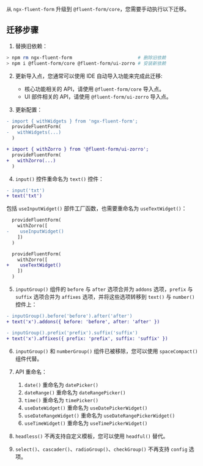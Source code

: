 从 `ngx-fluent-form` 升级到 `@fluent-form/core`，您需要手动执行以下迁移。

## 迁移步骤

1. 替换旧依赖：
```bash
> npm rm ngx-fluent-form                        # 删除旧依赖
> npm i @fluent-form/core @fluent-form/ui-zorro # 安装新依赖
```

2. 更新导入点，您通常可以使用 IDE 自动导入功能来完成此迁移:
   - 核心功能相关的 API，请使用 `@fluent-form/core` 导入点。
   - UI 部件相关的 API，请使用 `@fluent-form/ui-zorro` 导入点。

3. 更新配置：
```diff
- import { withWidgets } from 'ngx-fluent-form';
  provideFluentForm(
-   withWidgets(...)
  )

+ import { withZorro } from '@fluent-form/ui-zorro';
  provideFluentForm(
+   withZorro(...)
  )
```

4. `input()` 控件重命名为 `text()` 控件：
```diff
- input('txt')
+ text('txt')
```

包括 `useInputWidget()` 部件工厂函数，也需要重命名为 `useTextWidget()`：
```diff
  provideFluentForm(
    withZorro([
-    useInputWidget()
    ])
  )

  provideFluentForm(
    withZorro([
+    useTextWidget()
    ])
  )
```

5. `inputGroup()` 组件的 `before` 与 `after` 选项合并为 `addons` 选项，`prefix` 与 `suffix` 选项合并为 `affixes` 选项，并将这些选项转移到 `text()` 与 `number()` 控件上：

```diff
- inputGroup().before('before').after('after')
+ text('x').addons({ before: 'before', after: 'after' })

- inputGroup().prefix('prefix').suffix('suffix')
+ text('x').affixes({ prefix: 'prefix', suffix: 'suffix' })
```

6. `inputGroup()` 和 `numberGroup()` 组件已被移除，您可以使用 `spaceCompact()` 组件代替。

7. API 重命名：
   1. `date()` 重命名为 `datePicker()`
   2. `dateRange()` 重命名为 `dateRangePicker()`
   3. `time()` 重命名为 `timePicker()`
   4.  `useDateWidget()` 重命名为 `useDatePickerWidget()`
   5.  `useDateRangeWidget()` 重命名为 `useDateRangePickerWidget()`
   6.  `useTimeWidget()` 重命名为 `useTimePickerWidget()`

8. `headless()` 不再支持自定义模板，您可以使用 `headful()` 替代。

9. `select()`、`cascader()`、`radioGroup()`、`checkGroup()` 不再支持 `config` 选项。
